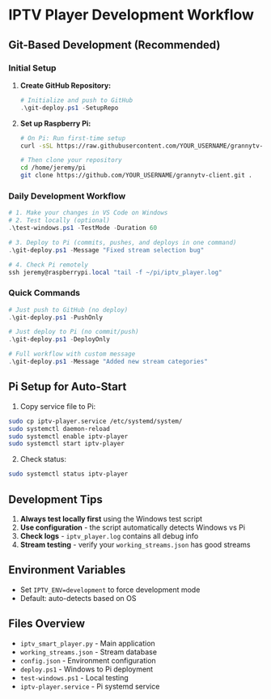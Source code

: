# IPTV Player Development Workflow

## Git-Based Development (Recommended)

### Initial Setup

1. **Create GitHub Repository:**
   ```powershell
   # Initialize and push to GitHub
   .\git-deploy.ps1 -SetupRepo
   ```

2. **Set up Raspberry Pi:**
   ```bash
   # On Pi: Run first-time setup
   curl -sSL https://raw.githubusercontent.com/YOUR_USERNAME/grannytv-client/main/pi-setup.sh | bash
   
   # Then clone your repository
   cd /home/jeremy/pi
   git clone https://github.com/YOUR_USERNAME/grannytv-client.git .
   ```

### Daily Development Workflow

```powershell
# 1. Make your changes in VS Code on Windows
# 2. Test locally (optional)
.\test-windows.ps1 -TestMode -Duration 60

# 3. Deploy to Pi (commits, pushes, and deploys in one command)
.\git-deploy.ps1 -Message "Fixed stream selection bug"

# 4. Check Pi remotely
ssh jeremy@raspberrypi.local "tail -f ~/pi/iptv_player.log"
```

### Quick Commands

```powershell
# Just push to GitHub (no deploy)
.\git-deploy.ps1 -PushOnly

# Just deploy to Pi (no commit/push)
.\git-deploy.ps1 -DeployOnly

# Full workflow with custom message
.\git-deploy.ps1 -Message "Added new stream categories"
```

## Pi Setup for Auto-Start

1. Copy service file to Pi:
```bash
sudo cp iptv-player.service /etc/systemd/system/
sudo systemctl daemon-reload
sudo systemctl enable iptv-player
sudo systemctl start iptv-player
```

2. Check status:
```bash
sudo systemctl status iptv-player
```

## Development Tips

1. **Always test locally first** using the Windows test script
2. **Use configuration** - the script automatically detects Windows vs Pi
3. **Check logs** - `iptv_player.log` contains all debug info
4. **Stream testing** - verify your `working_streams.json` has good streams

## Environment Variables

- Set `IPTV_ENV=development` to force development mode
- Default: auto-detects based on OS

## Files Overview

- `iptv_smart_player.py` - Main application
- `working_streams.json` - Stream database
- `config.json` - Environment configuration
- `deploy.ps1` - Windows to Pi deployment
- `test-windows.ps1` - Local testing
- `iptv-player.service` - Pi systemd service